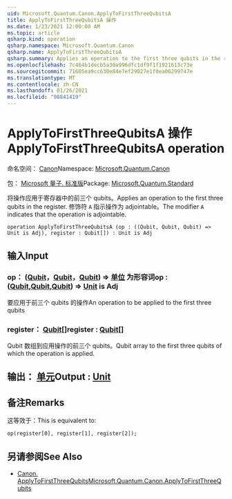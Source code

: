 ```yaml
---
uid: Microsoft.Quantum.Canon.ApplyToFirstThreeQubitsA
title: ApplyToFirstThreeQubitsA 操作
ms.date: 1/23/2021 12:00:00 AM
ms.topic: article
qsharp.kind: operation
qsharp.namespace: Microsoft.Quantum.Canon
qsharp.name: ApplyToFirstThreeQubitsA
qsharp.summary: Applies an operation to the first three qubits in the register. The modifier `A` indicates that the operation is adjointable.
ms.openlocfilehash: 7c464b1decb5a30a996dfc1df9f1f1921613c73e
ms.sourcegitcommit: 71605ea9cc630e84e7ef29027e1f0ea06299747e
ms.translationtype: MT
ms.contentlocale: zh-CN
ms.lasthandoff: 01/26/2021
ms.locfileid: "98841419"
---
```

# <a name="applytofirstthreequbitsa-operation"></a><span data-ttu-id="731a1-102">ApplyToFirstThreeQubitsA 操作</span><span class="sxs-lookup"><span data-stu-id="731a1-102">ApplyToFirstThreeQubitsA operation</span></span>

<span data-ttu-id="731a1-103">命名空间： [Canon](xref:Microsoft.Quantum.Canon)</span><span class="sxs-lookup"><span data-stu-id="731a1-103">Namespace: [Microsoft.Quantum.Canon](xref:Microsoft.Quantum.Canon)</span></span>

<span data-ttu-id="731a1-104">包： [Microsoft 量子. 标准版](https://nuget.org/packages/Microsoft.Quantum.Standard)</span><span class="sxs-lookup"><span data-stu-id="731a1-104">Package: [Microsoft.Quantum.Standard](https://nuget.org/packages/Microsoft.Quantum.Standard)</span></span>


<span data-ttu-id="731a1-105">将操作应用于寄存器中的前三个 qubits。</span><span class="sxs-lookup"><span data-stu-id="731a1-105">Applies an operation to the first three qubits in the register.</span></span>
<span data-ttu-id="731a1-106">修饰符 `A` 指示操作为 adjointable。</span><span class="sxs-lookup"><span data-stu-id="731a1-106">The modifier `A` indicates that the operation is adjointable.</span></span>

```qsharp
operation ApplyToFirstThreeQubitsA (op : ((Qubit, Qubit, Qubit) => Unit is Adj), register : Qubit[]) : Unit is Adj
```


## <a name="input"></a><span data-ttu-id="731a1-107">输入</span><span class="sxs-lookup"><span data-stu-id="731a1-107">Input</span></span>

### <a name="op--qubitqubitqubit--unit--is-adj"></a><span data-ttu-id="731a1-108">op： ([Qubit](xref:microsoft.quantum.lang-ref.qubit)，[Qubit](xref:microsoft.quantum.lang-ref.qubit)，[Qubit](xref:microsoft.quantum.lang-ref.qubit)) => [单位](xref:microsoft.quantum.lang-ref.unit)  为形容词</span><span class="sxs-lookup"><span data-stu-id="731a1-108">op : ([Qubit](xref:microsoft.quantum.lang-ref.qubit),[Qubit](xref:microsoft.quantum.lang-ref.qubit),[Qubit](xref:microsoft.quantum.lang-ref.qubit)) => [Unit](xref:microsoft.quantum.lang-ref.unit)  is Adj</span></span>

<span data-ttu-id="731a1-109">要应用于前三个 qubits 的操作</span><span class="sxs-lookup"><span data-stu-id="731a1-109">An operation to be applied to the first three qubits</span></span>


### <a name="register--qubit"></a><span data-ttu-id="731a1-110">register： [Qubit](xref:microsoft.quantum.lang-ref.qubit)[]</span><span class="sxs-lookup"><span data-stu-id="731a1-110">register : [Qubit](xref:microsoft.quantum.lang-ref.qubit)[]</span></span>

<span data-ttu-id="731a1-111">Qubit 数组到应用操作的前三个 qubits。</span><span class="sxs-lookup"><span data-stu-id="731a1-111">Qubit array to the first three qubits of which the operation is applied.</span></span>



## <a name="output--unit"></a><span data-ttu-id="731a1-112">输出： [单元](xref:microsoft.quantum.lang-ref.unit)</span><span class="sxs-lookup"><span data-stu-id="731a1-112">Output : [Unit](xref:microsoft.quantum.lang-ref.unit)</span></span>



## <a name="remarks"></a><span data-ttu-id="731a1-113">备注</span><span class="sxs-lookup"><span data-stu-id="731a1-113">Remarks</span></span>

<span data-ttu-id="731a1-114">这等效于：</span><span class="sxs-lookup"><span data-stu-id="731a1-114">This is equivalent to:</span></span>

```qsharp
op(register[0], register[1], register[2]);
```

## <a name="see-also"></a><span data-ttu-id="731a1-115">另请参阅</span><span class="sxs-lookup"><span data-stu-id="731a1-115">See Also</span></span>

- [<span data-ttu-id="731a1-116">Canon. ApplyToFirstThreeQubits</span><span class="sxs-lookup"><span data-stu-id="731a1-116">Microsoft.Quantum.Canon.ApplyToFirstThreeQubits</span></span>](xref:Microsoft.Quantum.Canon.ApplyToFirstThreeQubits)